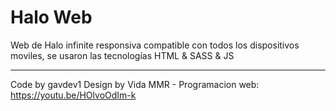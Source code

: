 # Halo Web

Web de Halo infinite responsiva compatible con todos los dispositivos moviles, se usaron las tecnologías HTML & SASS & JS

---
Code by gavdev1
Design by Vida MMR - Programacion web: https://youtu.be/HOlvoOdIm-k